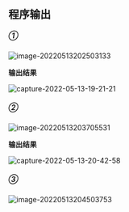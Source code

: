 ## 程序输出

##### ①

![image-20220513202503133](https://pult-1302560558.cos.ap-shanghai.myqcloud.com/img/image-20220513202503133.png)

**输出结果**

![capture-2022-05-13-19-21-21](https://pult-1302560558.cos.ap-shanghai.myqcloud.com/img/capture-2022-05-13-19-21-21.jpg)

##### ②

![image-20220513203705531](https://pult-1302560558.cos.ap-shanghai.myqcloud.com/img/image-20220513203705531.png)

**输出结果**

![capture-2022-05-13-20-42-58](https://pult-1302560558.cos.ap-shanghai.myqcloud.com/img/capture-2022-05-13-20-42-58.jpg)

##### ③

![image-20220513204503753](https://pult-1302560558.cos.ap-shanghai.myqcloud.com/img/image-20220513204503753.png)


